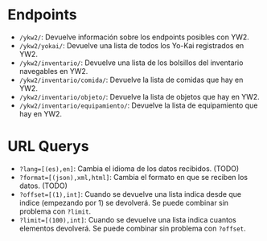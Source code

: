 # Endpoints
- `/ykw2/`: Devuelve información sobre los endpoints posibles con YW2.
- `/ykw2/yokai/`: Devuelve una lista de todos los Yo-Kai registrados en YW2.
- `/ykw2/inventario/`: Devuelve una lista de los bolsillos del inventario navegables en YW2.
- `/ykw2/inventario/comida/`: Devuelve la lista de comidas que hay en YW2.
- `/ykw2/inventario/objeto/`: Devuelve la lista de objetos que hay en YW2.
- `/ykw2/inventario/equipamiento/`: Devuelve la lista de equipamiento que hay en YW2.

# URL Querys
- `?lang=[(es),en]`: Cambia el idioma de los datos recibidos. (TODO)
- `?format=[(json),xml,html]`: Cambia el formato en que se reciben los datos. (TODO)
- `?offset=[(1),int]`: Cuando se devuelve una lista indica desde que indice (empezando por 1) se devolverá. Se puede combinar sin problema con `?limit`.
- `?limit=[(100),int]`: Cuando se devuelve una lista indica cuantos elementos devolverá. Se puede combinar sin problema con `?offset`.